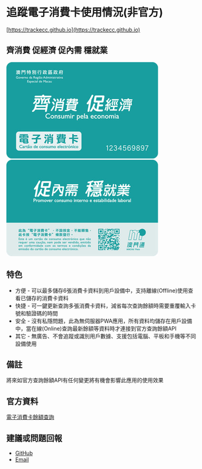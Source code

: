 # 追蹤電子消費卡使用情況(非官方)
[https://trackecc.github.io](https://trackecc.github.io)

## 齊消費 促經濟 促內需 穩就業
![消費卡正面圖片](/images/card_style_fs.jpg) ![消費卡背面圖片](/images/card_style_bs.jpg)

## 特色
- 方便 - 可以最多儲存6張消費卡資料到用戶設備中，支持離線(Offline)使用查看已儲存的消費卡資料
- 快捷 - 可一鍵更新查詢多張消費卡資料，減省每次查詢餘額時需要重覆輸入卡號和驗證碼的時間
- 安全 - 沒有私隱問題，此為無伺服器PWA應用，所有資料均儲存在用戶設備中，當在線(Online)查詢最新餘額等資料時才連接到官方查詢餘額API
- 其它 - 無廣告、不會追蹤或識別用戶數據、支援包括電腦、平板和手機等不同設備使用

## 備註
將來如官方查詢餘額API有任何變更將有機會影響此應用的使用效果

## 官方資料
[電子消費卡餘額查詢](https://etc.macaupay.com.mo/Ml-Pt/realname_pc/#/cardInqSp)

## 建議或問題回報
- [GitHub](https://github.com/trackecc/trackecc.github.io)
- [Email](mailto:trackecc@gmail.com?subject=建議)